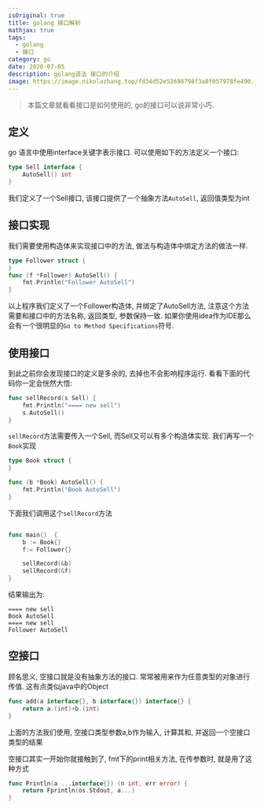```yaml
---
isOriginal: true
title: golang 接口解析
mathjax: true
tags:
  - golang
  - 接口
category: go
date: 2020-07-05
description: golang语法 接口的介绍
image: https://image.nikolazhang.top/fd34d52e52698798f3a8f057978fe490.jpeg
---
```


> 本篇文章就看看接口是如何使用的, go的接口可以说非常小巧.

## 定义

go 语言中使用interface关键字表示接口. 可以使用如下的方法定义一个接口:

```go
type Sell interface {
    AutoSell() int
}
```

我们定义了一个Sell接口, 该接口提供了一个抽象方法`AutoSell`, 返回值类型为int

## 接口实现

我们需要使用构造体来实现接口中的方法, 做法与构造体中绑定方法的做法一样.

```go
type Follower struct {
}
func (f *Follower) AutoSell() {
    fmt.Println("Follower AutoSell")
}
```

以上程序我们定义了一个Follower构造体, 并绑定了AutoSell方法, 注意这个方法需要和接口中的方法名称, 返回类型, 参数保持一致.
如果你使用idea作为IDE那么会有一个很明显的`Go to Method Specifications`符号.

## 使用接口

到此之前你会发现接口的定义是多余的, 去掉也不会影响程序运行. 看看下面的代码你一定会恍然大悟:

```go
func sellRecord(s Sell) {
    fmt.Println("==== new sell")
    s.AutoSell()
}
```

`sellRecord`方法需要传入一个Sell, 而Sell又可以有多个构造体实现. 我们再写一个`Book`实现

```go
type Book struct {
}

func (b *Book) AutoSell() {
    fmt.Println("Book AutoSell")
}
```

下面我们调用这个`sellRecord`方法

```go

func main()  {
    b := Book{}
    f:= Follower{}

    sellRecord(&b)
    sellRecord(&f)
}

```

结果输出为:

```
==== new sell
Book AutoSell
==== new sell
Follower AutoSell
```

## 空接口

顾名思义, 空接口就是没有抽象方法的接口. 常常被用来作为任意类型的对象进行传值.
这有点类似java中的Object

```go
func add(a interface{}, b interface{}) interface{} {
    return a.(int)+b.(int)
}
```

上面的方法我们使用, 空接口类型参数a,b作为输入, 计算其和, 并返回一个空接口类型的结果

空接口其实一开始你就接触到了, fmt下的print相关方法, 在传参数时, 就是用了这种方式

```go
func Println(a ...interface{}) (n int, err error) {
	return Fprintln(os.Stdout, a...)
}
```
